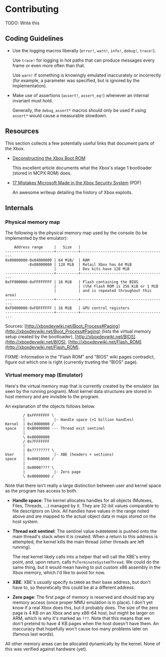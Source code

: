 # Contributing

TODO: Write this

## Coding Guidelines

* Use the logging macros liberally (`error!`, `warn!`, `info!`, `debug!`,
  `trace!`).
  
  Use `trace!` for logging in hot paths that can produce messages every frame or
  even more often than that.
  
  Use `warn!` if something is knowingly emulated inaccurately or incorrectly
  (for example, a parameter was specified, but is ignored by the
  implementation).

* Make use of assertions (`assert!`, `assert_eq!`) whenever an internal
  invariant must hold.
  
  Generally, the `debug_assert*` macros should only be used if using `assert*`
  would cause a measurable slowdown.

## Resources

This section collects a few potentially useful links that document parts of the
Xbox.

* [Deconstructing the Xbox Boot ROM](https://mborgerson.com/deconstructing-the-xbox-boot-rom/)

  This excellent article documents what the Xbox's stage 1 bootloader (stored in
  MCPX ROM) does.

* [17 Mistakes Microsoft Made in the Xbox Security System](https://events.ccc.de/congress/2005/fahrplan/attachments/591-paper_xbox.pdf) (PDF)

  An awesome writeup detailing the history of Xbox exploits.

## Internals

### Physical memory map

The following is the physical memory map used by the console (to be implemented
by the emulator):

```
    Address range     |   Size   |
----------------------+----------+---------------------------------------
0x00000000-0x04000000 | 64 MiB/  | RAM
          -0x08000000 | 128 MiB  | Retail Xbox has 64 MiB
                      |          | Dev kits have 128 MiB
----------------------+----------+---------------------------------------
0xFF000000-0xFFFFFFFF | 16 MiB   | Flash containing the BIOS
                      |          | (the Flash ROM is 256 KiB or 1 MiB
                      |          | and is repeated throughout this area)
----------------------+----------+---------------------------------------
0xFD000000-0xFDFFFFFF | 16 MiB   | GPU control registers
----------------------+----------+---------------------------------------
```

Sources:
[http://xboxdevwiki.net/Boot_Process#Paging](http://xboxdevwiki.net/Boot_Process#Paging)
(lists the virtual memory setup created by the bootloader),
[http://xboxdevwiki.net/BIOS](http://xboxdevwiki.net/BIOS),
[http://xboxdevwiki.net/Flash_ROM](http://xboxdevwiki.net/Flash_ROM).

FIXME: Information in the "Flash ROM" and "BIOS" wiki pages contradict, figure
out which one is right (currently trusting the "BIOS" page).

### Virtual memory map (Emulator) 

Here's the virtual memory map that is currently created by the emulator (as seen
by the running program). Most kernel data structures are stored in host memory
and are invisible to the program.

An explanation of the objects follows below.

```
        / 0xFFFFFFFF \
        |             |- Handle space (>1 billion handles)
Kernel  | 0xC0000000 /
space   | 0xB0000000 --- Thread exit sentinel
        |
        \ 0x80000000
        / 0x7FFFFFFF
        |
        | 0x???????? \
User    |             |- XBE (headers + sections)
space   | 0x00010000 /
        |
        | 0x0000???? \
        |             |- Zero page
        \ 0x00000000 /
```

Note that there isn't really a large distinction between user and kernel space
as the program has access to both.

* **Handle space**: The kernel allocates handles for all objects (Mutexes,
  Files, Threads, ...) managed by it. They are 32-bit values comparable to file
  descriptors on Unix. All handles have values in the range noted above and are
  mapped to the actual object data in maps stored on the host system.

* **Thread exit sentinel**: The sentinel value `0xB0000000` is pushed onto the
  main thread's stack when it is created. When a return to this address is
  attempted, the kernel kills the main thread (other threads are left running).
  
  The real kernel likely calls into a helper that will call the XBE's entry
  point, and, upon return, calls `PsTerminateSystemThread`. We could do the same
  thing, but it would mean having to put custom x86 assembly in the Xbox memory,
  which I'd like to avoid for now.

* **XBE**: XBE's *usually* specify `0x10000` as their base address, but don't
  have to, so theoretically this could be at a different address.

* **Zero page**: The first page of memory is reserved and should trap any memory
  access (once proper MMU emulation is in place). I don't yet know if a real
  Xbox does this, but it probably does. The size of the zero page is 4 KB on an
  Xbox and any x86-64 host, but might be larger on ARM, which is why it's marked
  as `???`. Note that this means that we don't pretend to have 4 KB pages when
  the host doesn't have them. An inaccuracy that hopefully won't cause too many
  problems later on (famous last words).

All other memory areas can be allocated dynamically by the kernel. None of this
was verified against hardware (yet).
